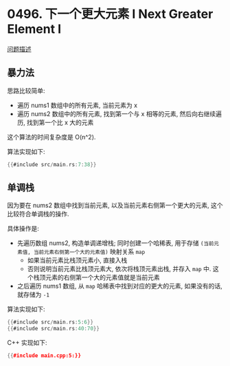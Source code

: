 # 0496. 下一个更大元素 I Next Greater Element I

[问题描述](https://leetcode.cn/problems/next-greater-element-i)

## 暴力法

思路比较简单:

- 遍历 nums1 数组中的所有元素, 当前元素为 x
- 遍历 nums2 数组中的所有元素, 找到第一个与 x 相等的元素, 然后向右继续遍历, 找到第一个比 x 大的元素

这个算法的时间复杂度是 O(n^2).

算法实现如下:

```rust
{{#include src/main.rs:7:38}}
```

## 单调栈

因为要在 nums2 数组中找到当前元素, 以及当前元素右侧第一个更大的元素, 这个比较符合单调栈的操作.

具体操作是:

- 先遍历数组 nums2, 构造单调递增栈; 同时创建一个哈稀表, 用于存储 `(当前元素值, 当前元素右侧第一个大的元素值)` 映射关系
  `map`
    - 如果当前元素比栈顶元素小, 直接入栈
    - 否则说明当前元素比栈顶元素大, 依次将栈顶元素出栈, 并存入 `map` 中. 这个栈顶元素的右侧第一个大的元素值就是当前元素
- 之后遍历 nums1 数组, 从 `map` 哈稀表中找到对应的更大的元素, 如果没有的话, 就存储为 `-1`

算法实现如下:

```rust
{{#include src/main.rs:5:6}}
{{#include src/main.rs:40:70}}
```

C++ 实现如下:

```cpp
{{#include main.cpp:5:}}
```